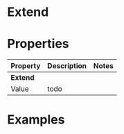 # Extend


# Properties


| Property | Description | Notes | 
| -------- | ----------- | ----- |
| **Extend** |  | | 
| Value | todo | |




# Examples
